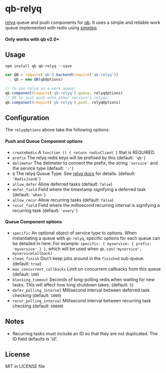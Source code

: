 # qb-relyq

[relyq](https://github.com/Rafflecopter/node-relyq) queue and push components for [qb](https://github.com/Rafflecopter/node-qb). It uses a simple and reliable work queue implemented with redis using [simpleq](https://github.com/Rafflecopter/node-simpleq).

#### Only works with qb v2.0+

## Usage

```
npm install qb qb-relyq --save
```

```javascript
var QB = require('qb').backend(require('qb-relyq'))
  , qb = new QB(qbOptions)

// To use relyq as a work queue:
qb.component(require('qb-relyq').queue, relyqOptions)
// OR to just push onto other service's relyqs:
qb.component(require('qb-relyq').push, relyqOptions)
```

## Configuration

The `relyqOptions` above take the following options:

#### Push and Queue Component options

- `createRedis` A `function () { return redisClient }` that is REQUIRED.
- `prefix` The relyq redis keys will be prefixed by this (default: `'qb'`)
- `delimeter` The delimeter to connect the prefix, the string `'service'` and the service type (default: `':'`)
- `Q` The relyq Queue Type. See [relyq docs](https://github.com/Rafflecopter/node-relyq) for details. (default: `'RedisJsonQ'`)
- `allow_defer` Allow deferred tasks (default: `false`)
- `defer_field` Field where the timestamp signifying a deferred task (default: `'when'`)
- `allow_recur` Allow recurring tasks (default: `false`)
- `recur_field` Field where the millisecond recurring interval is signifying a recurring task (default: `'every'`)

#### Queue Component options

- `specific` An optional object of service type to options. When instantiating a queue with `qb-relyq`, specific options for each queue can be detailed in here. For example: `specific: { myservice: { prefix: 'myservice' } }`, which will be used when `qb.can('myservice', myserviceCallback)`
- `clean_finish` Don't keep jobs around in the `finished` sub-queue. (default: `true`)
- `max_concurrent_callbacks` Limit on concurrent callbacks from this queue (default: `100`)
- `blocking_timeout` Seconds of long-polling redis when waiting for new tasks. This will affect how long shutdown takes. (default: `5`)
- `defer_polling_interval` Millisecond interval between deferred task checking (default: `1000`)
- `recur_polling_interval` Millisecond interval between recurring task checking (default: `60000`)
## Notes

- Recurring tasks must include an ID so that they are not duplicated. The ID field defaults is 'id'.

## License

MIT in LICENSE file
